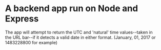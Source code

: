 <h1>A backend app run on Node and Express</h1>
The app will attempt to return the UTC and 'natural' time
values--taken in the URL bar--if it detects a valid date in either format.
(January, 01, 2017 or 1483228800 for example)
